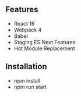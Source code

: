 ## Features

* React 16
* Webpack 4
* Babel
* Staging ES Next Features
* Hot Module Replacement

## Installation

* npm install
* npm run start
